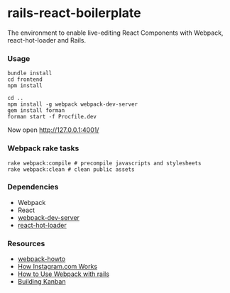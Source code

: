 rails-react-boilerplate
=======================

The environment to enable live-editing React Components with Webpack, react-hot-loader and Rails.

### Usage

```
bundle install
cd frontend
npm install

cd ..
npm install -g webpack webpack-dev-server
gem install forman
forman start -f Procfile.dev
```

Now open http://127.0.0.1:4001/

### Webpack rake tasks
```
rake webpack:compile # precompile javascripts and stylesheets
rake webpack:clean # clean public assets
```

### Dependencies
* Webpack
* React
* [webpack-dev-server](https://github.com/webpack/webpack-dev-server)
* [react-hot-loader](https://github.com/gaearon/react-hot-loader)

### Resources
* [webpack-howto](https://github.com/petehunt/webpack-howto)
* [How Instagram.com Works](https://www.youtube.com/watch?v=VkTCL6Nqm6Y)
* [How to Use Webpack with rails](http://clarkdave.net/2015/01/how-to-use-webpack-with-rails/#including-precompiled-assets-in-views)
* [Building Kanban](http://survivejs.com/webpack_react/building_kanban/)
